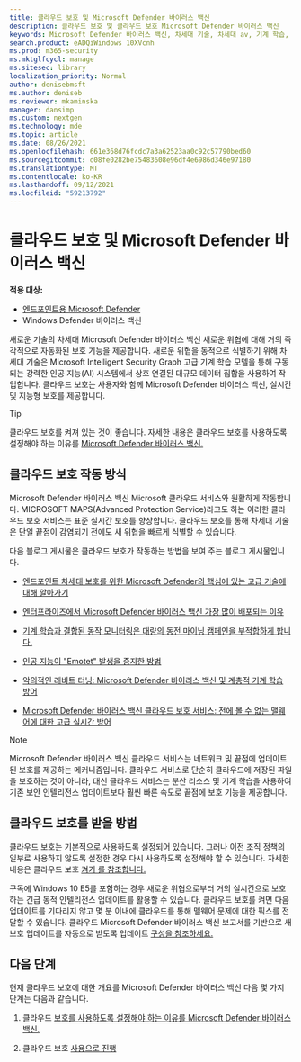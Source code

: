 ```yaml
---
title: 클라우드 보호 및 Microsoft Defender 바이러스 백신
description: 클라우드 보호 및 클라우드 보호 Microsoft Defender 바이러스 백신
keywords: Microsoft Defender 바이러스 백신, 차세대 기술, 차세대 av, 기계 학습, 맬웨어 방지, 보안, defender, 클라우드, 클라우드 보호
search.product: eADQiWindows 10XVcnh
ms.prod: m365-security
ms.mktglfcycl: manage
ms.sitesec: library
localization_priority: Normal
author: denisebmsft
ms.author: deniseb
ms.reviewer: mkaminska
manager: dansimp
ms.custom: nextgen
ms.technology: mde
ms.topic: article
ms.date: 08/26/2021
ms.openlocfilehash: 661e368d76fcdc7a3a62523aa0c92c57790bed60
ms.sourcegitcommit: d08fe0282be75483608e96df4e6986d346e97180
ms.translationtype: MT
ms.contentlocale: ko-KR
ms.lasthandoff: 09/12/2021
ms.locfileid: "59213792"
---
```

# <a name="cloud-protection-and-microsoft-defender-antivirus"></a>클라우드 보호 및 Microsoft Defender 바이러스 백신

**적용 대상:**

- [엔드포인트용 Microsoft Defender](/microsoft-365/security/defender-endpoint/)
- Windows Defender 바이러스 백신

새로운 기술의 차세대 Microsoft Defender 바이러스 백신 새로운 위협에 대해 거의 즉각적으로 자동화된 보호 기능을 제공합니다. 새로운 위협을 동적으로 식별하기 위해 차세대 기술은 Microsoft Intelligent Security Graph 고급 기계 학습 모델을 통해 구동되는 강력한 인공 지능(AI) 시스템에서 상호 연결된 대규모 데이터 집합을 사용하여 작업합니다. 클라우드 보호는 사용자와 함께 Microsoft Defender 바이러스 백신, 실시간 및 지능형 보호를 제공합니다. 

> [!TIP]
> 클라우드 보호를 켜져 있는 것이 좋습니다. 자세한 내용은 클라우드 보호를 사용하도록 설정해야 하는 이유를 [Microsoft Defender 바이러스 백신.](why-cloud-protection-should-be-on-mdav.md) 

## <a name="how-cloud-protection-works"></a>클라우드 보호 작동 방식

Microsoft Defender 바이러스 백신 Microsoft 클라우드 서비스와 원활하게 작동합니다. MICROSOFT MAPS(Advanced Protection Service)라고도 하는 이러한 클라우드 보호 서비스는 표준 실시간 보호를 향상합니다. 클라우드 보호를 통해 차세대 기술은 단일 끝점이 감염되기 전에도 새 위협을 빠르게 식별할 수 있습니다. 

다음 블로그 게시물은 클라우드 보호가 작동하는 방법을 보여 주는 블로그 게시물입니다.

- [엔드포인트 차세대 보호를 위한 Microsoft Defender의 핵심에 있는 고급 기술에 대해 알아가기](https://www.microsoft.com/security/blog/2019/06/24/inside-out-get-to-know-the-advanced-technologies-at-the-core-of-microsoft-defender-atp-next-generation-protection/)

- [엔터프라이즈에서 Microsoft Defender 바이러스 백신 가장 많이 배포되는 이유](https://www.microsoft.com/security/blog/2018/03/22/why-windows-defender-antivirus-is-the-most-deployed-in-the-enterprise) 

- [기계 학습과 결합된 동작 모니터링은 대량의 동전 마이닝 캠페인을 부적합하게 합니다.](https://www.microsoft.com/security/blog/2018/03/07/behavior-monitoring-combined-with-machine-learning-spoils-a-massive-dofoil-coin-mining-campaign)

- [인공 지능이 "Emotet" 발생을 중지한 방법](https://www.microsoft.com/security/blog/2018/02/14/how-artificial-intelligence-stopped-an-emotet-outbreak)

- [악의적인 래비트 터닝: Microsoft Defender 바이러스 백신 및 계층적 기계 학습 방어](https://www.microsoft.com/security/blog/2017/12/11/detonating-a-bad-rabbit-windows-defender-antivirus-and-layered-machine-learning-defenses)

- [Microsoft Defender 바이러스 백신 클라우드 보호 서비스: 전에 볼 수 없는 맬웨어에 대한 고급 실시간 방어](https://www.microsoft.com/security/blog/2017/07/18/windows-defender-antivirus-cloud-protection-service-advanced-real-time-defense-against-never-before-seen-malware) 


> [!NOTE]
> Microsoft Defender 바이러스 백신 클라우드 서비스는 네트워크 및 끝점에 업데이트된 보호를 제공하는 메커니즘입니다. 클라우드 서비스로 단순히 클라우드에 저장된 파일을 보호하는 것이 아니라, 대신 클라우드 서비스는 분산 리소스 및 기계 학습을 사용하여 기존 보안 인텔리전스 업데이트보다 훨씬 빠른 속도로 끝점에 보호 기능을 제공합니다.

## <a name="how-to-get-cloud-protection"></a>클라우드 보호를 받을 방법 

클라우드 보호는 기본적으로 사용하도록 설정되어 있습니다. 그러나 이전 조직 정책의 일부로 사용하지 않도록 설정한 경우 다시 사용하도록 설정해야 할 수 있습니다. 자세한 내용은 클라우드 보호 [켜기 를 참조합니다.](enable-cloud-protection-microsoft-defender-antivirus.md)

구독에 Windows 10 E5를 포함하는 경우 새로운 위협으로부터 거의 실시간으로 보호하는 긴급 동적 인텔리전스 업데이트를 활용할 수 있습니다. 클라우드 보호를 켜면 다음 업데이트를 기다리지 않고 몇 분 이내에 클라우드를 통해 맬웨어 문제에 대한 픽스를 전달할 수 있습니다. 클라우드 Microsoft Defender 바이러스 백신 보고서를 기반으로 새 보호 업데이트를 자동으로 받도록 업데이트 [구성을 참조하세요.](manage-event-based-updates-microsoft-defender-antivirus.md#cloud-report-updates)

## <a name="next-steps"></a>다음 단계

현재 클라우드 보호에 대한 개요를 Microsoft Defender 바이러스 백신 다음 몇 가지 단계는 다음과 같습니다.

1. 클라우드 [보호를 사용하도록 설정해야 하는 이유를 Microsoft Defender 바이러스 백신.](why-cloud-protection-should-be-on-mdav.md)

2. 클라우드 보호 [사용으로 진행](enable-cloud-protection-microsoft-defender-antivirus.md)